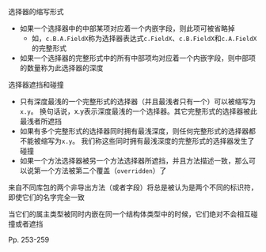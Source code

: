 选择器的缩写形式

-   如果一个选择器中的中部某项对应着一个内嵌字段，则此项可被省略掉
    -   如，`c.B.A.FieldX`称为选择器表达式`c.FieldX`、`c.B.FieldX`和`c.A.FieldX`的完整形式
-   如果一个选择器的完整形式中的所有中部项均对应着一个内嵌字段，则中部项的数量称为此选择器的深度



选择器遮挡和碰撞

-   只有深度最浅的一个完整形式的选择器（并且最浅者只有一个）可以被缩写为`x.y`。 换句话说，x.y表示深度最浅的一个选择器。其它完整形式的选择器被此最浅者所遮挡
-   如果有多个完整形式的选择器同时拥有最浅深度，则任何完整形式的选择器都不能被缩写为`x.y`。 我们称这些同时拥有最浅深度的完整形式的选择器发生了碰撞
-   如果一个方法选择器被另一个方法选择器所遮挡，并且方法描述一致，那么可以说第一个方法被第二个覆盖（`overridden`）了



来自不同库包的两个非导出方法（或者字段）将总是被认为是两个不同的标识符，即使它们的名字完全一致

当它们的属主类型被同时内嵌在同一个结构体类型中的时候，它们绝对不会相互碰撞或者遮挡



Pp. 253-259